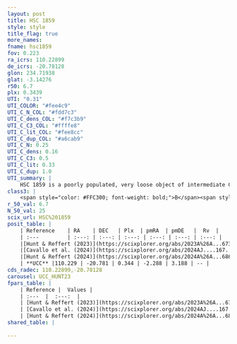 ```yaml
---
layout: post
title: HSC 1859
style: style
title_flag: true
more_names: 
fname: hsc1859
fov: 0.223
ra_icrs: 110.22899
de_icrs: -20.78128
glon: 234.71938
glat: -3.14276
r50: 6.7
plx: 0.3439
UTI: "0.31"
UTI_COLOR: "#fee4c9"
UTI_C_N_COL: "#fdd7c3"
UTI_C_dens_COL: "#f7c3b9"
UTI_C_C3_COL: "#ffffe8"
UTI_C_lit_COL: "#fee8cc"
UTI_C_dup_COL: "#a6cab9"
UTI_C_N: 0.25
UTI_C_dens: 0.16
UTI_C_C3: 0.5
UTI_C_lit: 0.33
UTI_C_dup: 1.0
UTI_summary: |
    HSC 1859 is a poorly populated, very loose object of intermediate C3 quality. It was recently reported in the literature.
class3: |
    <span style="color: #FFC300; font-weight: bold;">B</span><span style="color: #FFC300; font-weight: bold;">B</span>
r_50_val: 6.7
N_50_val: 25
scix_url: HSC%201859
posit_table: |
    | Reference    | RA    | DEC   | Plx  | pmRA  | pmDE   |  Rv  |
    | :---         | :---: | :---: | :---: | :---: | :---: | :---: |
    |[Hunt & Reffert (2023)](https://scixplorer.org/abs/2023A%26A...673A.114H) | 110.237 | -20.775 | 0.337 | -2.321 | 3.188 | -- |
    |[Cavallo et al. (2024)](https://scixplorer.org/abs/2024AJ....167...12C) | 110.249 | -20.749 | 0.337 | -- | -- | -- |
    |[Hunt & Reffert (2024)](https://scixplorer.org/abs/2024A%26A...686A..42H) | 110.237 | -20.775 | 0.337 | -2.321 | 3.188 | -- |
    | **UCC** |110.229 | -20.781 | 0.344 | -2.288 | 3.188 | -- | 
cds_radec: 110.22899,-20.78128
carousel: UCC_HUNT23
fpars_table: |
    | Reference |  Values |
    | :---  |  :---:  |
    | [Hunt & Reffert (2023)](https://scixplorer.org/abs/2023A%26A...673A.114H) | `AV50=1.376, diffAV50=0.432, MOD50=12.134, logAge50=7.724` |
    | [Cavallo et al. (2024)](https://scixplorer.org/abs/2024AJ....167...12C) | `AV50=1.23, dMod50=12.39, logAge50=7.08, [Fe/H]50=-0.15` |
    | [Hunt & Reffert (2024)](https://scixplorer.org/abs/2024A%26A...686A..42H) | `MassJ=152.433` |
shared_table: |
    
---
```

